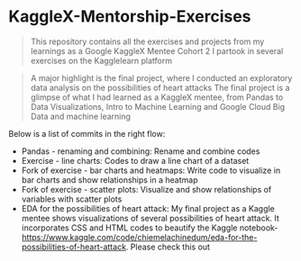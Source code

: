 # KaggleX-Mentorship-Exercises
>This repository contains all the exercises and projects from my learnings as a Google KaggleX Mentee Cohort 2
> I partook in several exercises on the Kagglelearn platform


>A major highlight is the final project, where I conducted an exploratory data analysis on the possibilities of heart attacks
>The final project is a glimpse of what I had learned as a KaggleX mentee, from Pandas to Data Visualizations, Intro to Machine Learning and Google Cloud Big Data and machine learning

Below is a list of commits in the right flow:
* Pandas - renaming and combining: Rename and combine codes
* Exercise - line charts: Codes to draw a line chart of a dataset
* Fork of exercise - bar charts and heatmaps: Write code to visualize in bar charts and show relationships in a heatmap
* Fork of exercise - scatter plots: Visualize and show relationships of variables with scatter plots
* EDA for the possibilities of heart attack: My final project as a Kaggle mentee shows visualizations of several possibilities of heart attack. It incorporates CSS and HTML codes to beautify the Kaggle notebook- https://www.kaggle.com/code/chiemelachinedum/eda-for-the-possibilities-of-heart-attack. Please check this out
